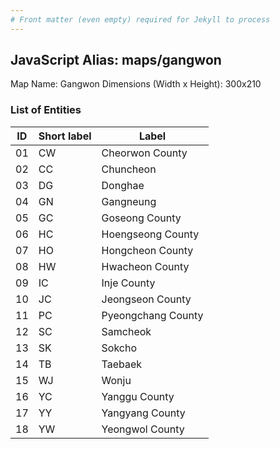 ```yaml
---
# Front matter (even empty) required for Jekyll to process
---
```


## JavaScript Alias: maps/gangwon

Map Name: Gangwon
Dimensions (Width x Height): 300x210






### List of Entities

ID | Short label | Label
---|---|---|
01|CW|Cheorwon County
02|CC|Chuncheon
03|DG|Donghae
04|GN|Gangneung
05|GC|Goseong County
06|HC|Hoengseong County
07|HO|Hongcheon County
08|HW|Hwacheon County
09|IC|Inje County
10|JC|Jeongseon County
11|PC|Pyeongchang County
12|SC|Samcheok
13|SK|Sokcho
14|TB|Taebaek
15|WJ|Wonju
16|YC|Yanggu County
17|YY|Yangyang County
18|YW|Yeongwol County

